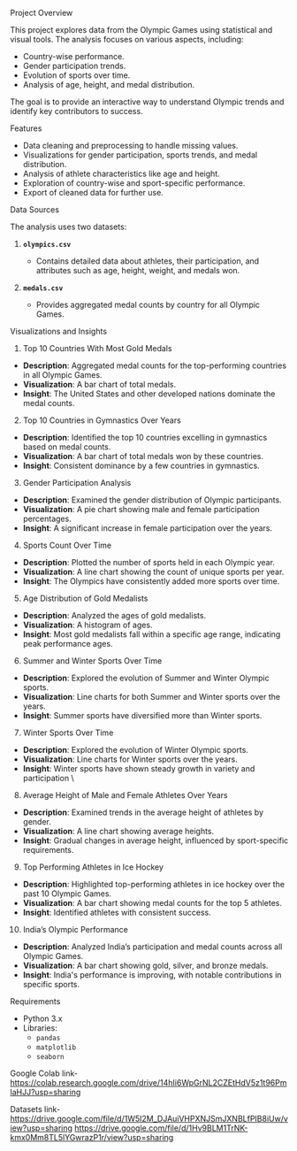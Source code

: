 Project Overview

This project explores data from the Olympic Games using statistical and visual tools. The analysis focuses on various aspects, including:
- Country-wise performance.
- Gender participation trends.
- Evolution of sports over time.
- Analysis of age, height, and medal distribution.

The goal is to provide an interactive way to understand Olympic trends and identify key contributors to success.

Features

- Data cleaning and preprocessing to handle missing values.
- Visualizations for gender participation, sports trends, and medal distribution.
- Analysis of athlete characteristics like age and height.
- Exploration of country-wise and sport-specific performance.
- Export of cleaned data for further use.

Data Sources

The analysis uses two datasets:

1. **`olympics.csv`**  
   - Contains detailed data about athletes, their participation, and attributes such as age, height, weight, and medals won.

2. **`medals.csv`**  
   - Provides aggregated medal counts by country for all Olympic Games.

Visualizations and Insights

1. Top 10 Countries With Most Gold Medals
- **Description**: Aggregated medal counts for the top-performing countries in all Olympic Games.
- **Visualization**: A bar chart of total medals.
- **Insight**: The United States and other developed nations dominate the medal counts.
2. Top 10 Countries in Gymnastics Over Years
- **Description**: Identified the top 10 countries excelling in gymnastics based on medal counts.
- **Visualization**: A bar chart of total medals won by these countries.
- **Insight**: Consistent dominance by a few countries in gymnastics.
3. Gender Participation Analysis
- **Description**: Examined the gender distribution of Olympic participants.
- **Visualization**: A pie chart showing male and female participation percentages.
- **Insight**: A significant increase in female participation over the years.
4. Sports Count Over Time
- **Description**: Plotted the number of sports held in each Olympic year.
- **Visualization**: A line chart showing the count of unique sports per year.
- **Insight**: The Olympics have consistently added more sports over time.
5. Age Distribution of Gold Medalists
- **Description**: Analyzed the ages of gold medalists.
- **Visualization**: A histogram of ages.
- **Insight**: Most gold medalists fall within a specific age range, indicating peak performance ages.
6. Summer and Winter Sports Over Time
- **Description**: Explored the evolution of Summer and Winter Olympic sports.
- **Visualization**: Line charts for both Summer and Winter sports over the years.
- **Insight**: Summer sports have diversified more than Winter sports.
7. Winter Sports Over Time
- **Description**: Explored the evolution of Winter Olympic sports.
- **Visualization**: Line charts for Winter sports over the years.
- **Insight**: Winter sports have shown steady growth in variety and participation \
8. Average Height of Male and Female Athletes Over Years
- **Description**: Examined trends in the average height of athletes by gender.
- **Visualization**: A line chart showing average heights.
- **Insight**: Gradual changes in average height, influenced by sport-specific requirements.
9. Top Performing Athletes in Ice Hockey
- **Description**: Highlighted top-performing athletes in ice hockey over the past 10 Olympic Games.
- **Visualization**: A bar chart showing medal counts for the top 5 athletes.
- **Insight**: Identified athletes with consistent success.
10. India’s Olympic Performance
- **Description**: Analyzed India’s participation and medal counts across all Olympic Games.
- **Visualization**: A bar chart showing gold, silver, and bronze medals.
- **Insight**: India's performance is improving, with notable contributions in specific sports.


Requirements

- Python 3.x
- Libraries:
  - `pandas`
  - `matplotlib`
  - `seaborn`


Google Colab link- https://colab.research.google.com/drive/14hIi6WpGrNL2CZEtHdV5z1t96PmlaHJJ?usp=sharing


Datasets link- https://drive.google.com/file/d/1W5I2M_DJAuiVHPXNJSmJXNBLfPIB8iUw/view?usp=sharing
               https://drive.google.com/file/d/1Hv9BLM1TrNK-kmx0Mm8TL5lYGwrazP1r/view?usp=sharing
